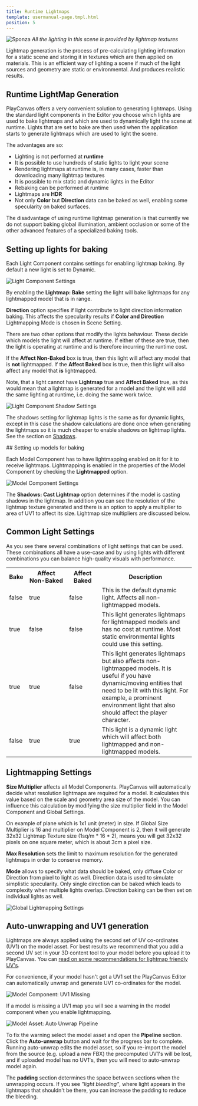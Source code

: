 ```yaml
---
title: Runtime Lightmaps
template: usermanual-page.tmpl.html
position: 5
---
```


![Sponza][10]
*All the lighting in this scene is provided by lightmap textures*

Lightmap generation is the process of pre-calculating lighting information for a static scene and storing it in textures which are then applied on materials. This is an efficient way of lighting a scene if much of the light sources and geometry are static or environmental. And produces realistic results.

## Runtime LightMap Generation

PlayCanvas offers a very convenient solution to generating lightmaps. Using the standard light components in the Editor you choose which lights are used to bake lightmaps and which are used to dynamically light the scene at runtime. Lights that are set to bake are then used when the application starts to generate lightmaps which are used to light the scene.

The advantages are so:

* Lighting is not performed at **runtime**
* It is possible to use hundreds of static lights to light your scene
* Rendering lightmaps at runtime is, in many cases, faster than downloading many lightmap textures
* It is possible to mix static and dynamic lights in the Editor
* Rebaking can be performed at runtime
* Lightmaps are **HDR**
* Not only **Color** but **Direction** data can be baked as well, enabling some specularity on baked surfaces.

The disadvantage of using runtime lightmap generation is that currently we do not support baking global illumination, ambient occlusion or some of the other advanced features of a specialized baking tools.

## Setting up lights for baking

Each Light Component contains settings for enabling lightmap baking. By default a new light is set to Dynamic.

![Light Component Settings][2]

By enabling the **Lightmap: Bake** setting the light will bake lightmaps for any lightmapped model that is in range.

**Direction** option specifies if light contribute to light direction information baking. This affects the specularity results if **Color and Direction** Lightmapping Mode is chosen in Scene Setting.

There are two other options that modify the lights behaviour. These decide which models the light will affect at runtime. If either of these are true, then the light is operating at runtime and is therefore incurring the runtime cost.

If the **Affect Non-Baked** box is true, then this light will affect any model that is **not** lightmapped. If the **Affect Baked** box is true, then this light will also affect any model that **is** lightmapped.

Note, that a light cannot have **Lightmap** true and **Affect Baked** true, as this would mean that a lightmap is generated for a model and the light will add the same lighting at runtime, i.e. doing the same work twice.

![Light Component Shadow Settings][3]

The shadows setting for lightmap lights is the same as for dynamic lights, except in this case the shadow calculations are done once when generating the lightmaps so it is much cheaper to enable shadows on lightmap lights. See the section on [Shadows][4].

## Setting up models for baking

Each Model Component has to have lightmapping enabled on it for it to receive lightmaps. Lightmapping is enabled in the properties of the Model Component by checking the **Lightmapped** option.

![Model Component Settings][5]

The **Shadows: Cast Lightmap** option determines if the model is casting shadows in the lightmap. In addition you can see the resolution of the lightmap texture generated and there is an option to apply a multiplier to area of UV1 to affect its size. Lightmap size multipliers are discussed below.

## Common Light Settings

As you see there several combinations of light settings that can be used. These combinations all have a use-case and by using lights with different combinations you can balance high-quality visuals with performance.

<table>
<tr>
    <th>Bake</th><th>Affect Non-Baked</th><th>Affect Baked</th><th style="width: 50%;">Description</th>
</tr>
<tr>
    <td class="centered">false</td><td class="centered">true</td><td class="centered">false</td><td>This is the default dynamic light. Affects all non-lightmapped models.</td>
</tr>
<tr>
    <td class="centered">true</td><td class="centered">false</td><td class="centered">false</td><td>This light generates lightmaps for lightmapped models and has no cost at runtime. Most static environmental lights could use this setting.</td>
</tr>
<tr>
    <td class="centered">true</td><td class="centered">true</td><td class="centered">false</td><td>This light generates lightmaps but also affects non-lightmapped models. It is useful if you have dynamic/moving entities that need to be lit with this light. For example, a prominent environment light that also should affect the player character.</td>
</tr>
<tr>
    <td class="centered">false</td><td class="centered">true</td><td class="centered">true</td><td>This light is a dynamic light which will affect both lightmapped and non-lightmapped models.</td>
</tr>
</table>

## Lightmapping Settings

**Size Multiplier** affects all Model Components. PlayCanvas will automatically decide what resolution lightmaps are required for a model. It calculates this value based on the scale and geometry area size of the model. You can influence this calculation by modifying the size multiplier field in the Model Component and Global Settings.

On example of plane which is 1x1 unit (meter) in size. If Global Size Multiplier is 16 and multiplier on Model Component is 2, then it will generate 32x32 Lightmap Texture size (1sq/m * 16 * 2), means you will get 32x32 pixels on one square meter, which is about 3cm a pixel size.

**Max Resolution** sets the limit to maximum resolution for the generated lightmaps in order to conserve memory.

**Mode** allows to specify what data should be baked, only diffuse Color or Direction from pixel to light as well. Direction data is used to simulate simplistic specularity. Only single direction can be baked which leads to complexity when multiple lights overlap. Direction baking can be then set on individual lights as well.

![Global Lightmapping Settings][6]

## Auto-unwrapping and UV1 generation

Lightmaps are always applied using the second set of UV co-ordinates (UV1) on the model asset. For best results we recommend that you add a second UV set in your 3D content tool to your model before you upload it to PlayCanvas. You can [read on some recommendations for lightmap friendly UV's][9].

For convenience, if your model hasn't got a UV1 set the PlayCanvas Editor can automatically unwrap and generate UV1 co-ordinates for the model.

![Model Component: UV1 Missing][7]

If a model is missing a UV1 map you will see a warning in the model component when you enable lightmapping.

![Model Asset: Auto Unwrap Pipeline][8]

To fix the warning select the model asset and open the **Pipeline** section. Click the **Auto-unwrap** button and wait for the progress bar to complete. Running auto-unwrap edits the model asset, so if you re-import the model from the source (e.g. upload a new FBX) the precomputed UV1's will be lost, and if uploaded model has no UV1's, then you will need to auto-unwrap model again.

The **padding** section determines the space between sections when the unwrapping occurs. If you see *"light bleeding"*, where light appears in the lightmaps that shouldn't be there, you can increase the padding to reduce the bleeding.

[1]: /images/user-manual/material-inspector/lightmap.jpg
[2]: /images/user-manual/lighting/lightmaps/editor-lightmap-bake.png
[3]: /images/user-manual/lighting/lightmaps/editor-light-shadows.png
[4]: /user-manual/graphics/lighting/shadows
[5]: /images/user-manual/lighting/lightmaps/model-settings.png
[6]: /images/user-manual/lighting/lightmaps/lightmapping-settings.png
[7]: /images/user-manual/lighting/lightmaps/model-uv1-missing.png
[8]: /images/user-manual/lighting/lightmaps/auto-unwrap.jpg
[9]: /user-manual/graphics/lighting/lightmapping/#uv-mapping
[10]: /images/user-manual/lighting/lightmaps/sponza.jpg

